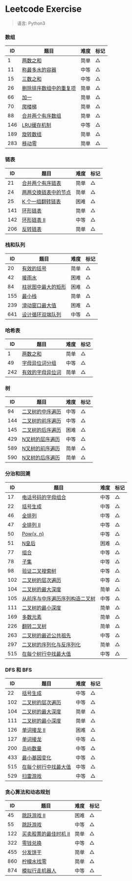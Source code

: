 # Leetcode Exercise

> 语言: Python3

### 数组

ID   | 题目                                         |  难度  |  标记 
--   |--                                           |--     |--
1    | [两数之和](1_two_sum)                          | 简单   |  △
11   | [称最多水的容器](11_container_with_most_water) | 中等   |  △
15   | [三数之和](15_3sum)                           | 中等   |  △
26   | [删除排序数组中的重复项](26_remove_duplicates_from_sorted_array) | 简单   |  △
66   | [加一](66_plus_one)                           | 简单   |  △
70   | [爬楼梯](70_climbing_stairs)                  | 简单   |  △
88   | [合并两个有序数组](88_merge_sorted_array)       | 简单   |  △
146  | [LRU缓存机制](146_lru_cache)                  | 中等   |  △
189  | [旋转数组](189_rotate_array)                    | 简单   |  △
283  | [移动零](283_move_zeroes)                     | 简单   |  △


### 链表

ID   | 题目                                           |  难度  |  标记 
--   |--                                              |--     |--
21   |  [合并两个有序链表](21_merge_two_sorted_lists)    | 简单   |  △
24   |  [两两交换链表中的节点](24_swap_nodes_in_pairs)   | 简单   |  △
25   |  [K 个一组翻转链表](25_reverse_nodes_in_k_group) | 困难   |  △
141  |  [环形链表](141_linked_list_cycle)              | 简单   |  △
142  |  [环形链表 II](142_linked_list_cycle_2)         | 中等   |  △
206  |  [反转链表](206_reverse_linked_list)            | 简单   |  △
 
 
### 栈和队列

ID   | 题目                                           |  难度  |  标记 
--   |--                                              |--     |--
20   |  [有效的括号](20_valid_parentheses)              | 简单   |  △
42   |  [接雨水](42_trapping_rain_water)               | 困难   |  △
84   |  [柱状图中最大的矩形](84_largest_rectangle_in_histogram)   | 困难   |  △
155  |  [最小栈](155_min_stack)                        | 简单   |  △
239  |  [滑动窗口最大值](239_sliding_window_maximum)    | 困难   |  △
641  |  [设计循环双端队列](641_design_circular_deque)    | 中等   |  △


### 哈希表

ID   | 题目                                           |  难度  |  标记 
--   |--                                              |--     |--
1    | [两数之和](1_two_sum)                          | 简单   |  △
49  |  [字母异位词分组](49_group_anagrams)              | 中等   |  △
242  |  [有效的字母异位词](242_valid_anagram)           | 简单   |  △


### 树

ID   | 题目                                           |  难度  |  标记 
--   |--                                              |--     |--
94   | [二叉树的中序遍历](94_binary_tree_inorder_traversal)  | 中等   |  △
144  | [二叉树的前序遍历](144_binary_tree_preorder_traversal) | 中等   |  △
145  | [二叉树的后序遍历](145_binary_tree_postorder_traversal) | 困难   |  △
429  | [N叉树的层序遍历](429_n_ary_tree_level_order_traversal) | 中等   |  △
589  | [N叉树的前序遍历](589_n_ary_tree_preorder_traversal) | 简单   |  △
590  | [N叉树的后序遍历](590_n_ary_tree_postorder_traversal) | 简单   |  △


### 分治和回溯

ID   | 题目                                           |  难度  |  标记 
--   |--                                              |--     |--
17   | [电话号码的字母组合](17_letter_combinations_of_a_phone_number) | 中等   |  △
22   | [括号生成](22_generate_parentheses)             | 中等   |  △
46   | [全排列](46_permutations)                       | 中等   |  △
47   | [全排列 II](47_permutations_2)                  | 中等   |  △
50   | [Pow(x, n)](50_powx_n)                         | 中等   |  △
51   | [N皇后](51_n_queens)                               | 困难   |  △
77   | [组合](77_combinations)                         | 中等   |  △
78   | [子集](78_subsets)                              | 中等   |  △
98   | [验证二叉搜索树](98_validate_binary_search_tree) | 中等   |  △
102  | [二叉树的层次遍历](102_binary_tree_level_order_traversal) | 中等   |  △
104  | [二叉树的最大深度](104_maximum_depth_of_binary_tree) | 简单   |  △
105  | [从前序与中序遍历序列构造二叉树](105_construct_binary_tree_from_preorder_and_inorder_traversal) | 中等   |  △
111  | [二叉树的最小深度](111_minimum_depth_of_binary_tree) | 简单   |  △
169  | [多数元素](169_majority_element)                 | 简单   |  △
226  | [翻转二叉树](226_invert_binary_tree)             | 简单   |  △
263  | [二叉树的最近公共祖先](236_lowest_common_ancestor_of_a_binary_tree) | 中等   |  △
297  | [二叉树的序列化与反序列化](297_serialize_and_deserialize_binary_tree) | 简单   |  △
515  | [在每个树行中找最大值](515_find_largest_value_in_each_tree_row) | 中等   |  △


### DFS 和 BFS

ID   | 题目                                               |  难度  |  标记 
--   |--                                                  |--     |--
22   | [括号生成](22_generate_parentheses)                 | 中等   |  △
102  | [二叉树的层次遍历](102_binary_tree_level_order_traversal) | 中等   |  △
104  | [二叉树的最大深度](104_maximum_depth_of_binary_tree) | 简单   |  △
111  | [二叉树的最小深度](111_minimum_depth_of_binary_tree) | 简单   |  △
126  | [单词接龙 II](126_word_ladder_2)                    | 困难   |  △
127  | [单词接龙](127_word_ladder)                         | 中等   |  △
200  | [岛屿数量](200_number_of_islands)                   | 中等   |  △
433  | [最小基因变化](433_minimum_genetic_mutation)         | 中等   |  △
515  | [在每个树行中找最大值](515_find_largest_value_in_each_tree_row) | 中等   |  △
529  | [扫雷游戏](529_minesweeper)                          | 中等   |  △


### 贪心算法和动态规划

ID   | 题目                                               |  难度  |  标记 
--   |--                                                  |--     |--
45   | [跳跃游戏 II](45_jump_game_2)                       | 困难   |  △
55   | [跳跃游戏](55_jump_game)                            | 中等   |  △
122  | [买卖股票的最佳时机 II](122_best_time_to_buy_and_sell_stock_2) | 简单   |  △
322  | [零钱兑换](322_coin_change)                         | 中等   |  △
455  | [分发饼干](455_assign_cookies)                      | 简单   |  △
860  | [柠檬水找零](860_lemonade_change)                   | 简单   |  △
874  | [模拟行走机器人](874_walking_robot_simulation)       | 中等   |  △
